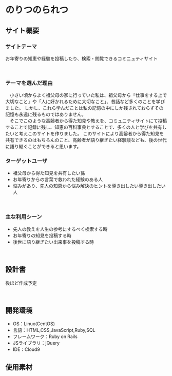 # のりつのられつ
## サイト概要
### サイトテーマ
お年寄りの知恵や経験を投稿したり、検索・閲覧できるコミニュティサイト

​
### テーマを選んだ理由


　小さい頃からよく祖父母の家に行っていた私は、祖父母から「仕事をする上で大切なこと」や「人に好かれるために大切なこと」、昔話など多くのことを学びました。
しかし、これら学んだことは私の記憶の中にしか残されておらずその記憶も永遠に残るものではありません。    
　そこでこのような高齢者から得た知見や教えを、コミュニティサイトにて投稿することで記録に残し、知恵の百科事典とすることで、多くの人と学びを共有したいと考えこのサイトを作りました。
このサイトにより高齢者から得た知見を共有できるのはもちろんのこと、高齢者が語り継ぎたい経験談なども、後の世代に語り継ぐことができると思います。

### ターゲットユーザ

* 祖父母から得た知見を共有したい孫
* お年寄りからの言葉で救われた経験のある人
* 悩みがあり、先人の知恵から悩み解決のヒントを導き出したい導き出したい人

​
### 主な利用シーン
* 先人の教えを人生の参考にするべく検索する時
* お年寄りの知見を投稿する時
* 後世に語り継ぎたい出来事を投稿する時


​
## 設計書
後ほど作成予定

​
## 開発環境
- OS：Linux(CentOS)
- 言語：HTML,CSS,JavaScript,Ruby,SQL
- フレームワーク：Ruby on Rails
- JSライブラリ：jQuery
- IDE：Cloud9
​
## 使用素材




